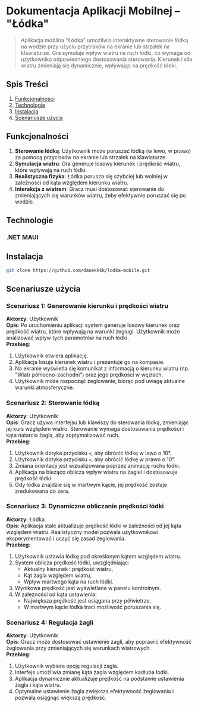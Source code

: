# Dokumentacja Aplikacji Mobilnej – "Łódka"

> Aplikacja mobilna "Łódka" umożliwia interaktywne sterowanie łódką na wodzie przy użyciu przycisków na ekranie lub strzałek na klawiaturze. Gra symuluje wpływ wiatru na ruch łódki, co wymaga od użytkownika odpowiedniego dostosowania sterowania. Kierunek i siła wiatru zmieniają się dynamicznie, wpływając na prędkość łódki.

## Spis Treści

1. [Funkcjonalności](#funkcjonalności)
2. [Technologie](#technologie)
3. [Instalacja](#instalacja)
4. [Scenariusze użycia](#scenariusze-użycia)

## Funkcjonalności

1. **Sterowanie łódką**: Użytkownik może poruszać łódką (w lewo, w prawo) za pomocą przycisków na ekranie lub strzałek na klawiaturze.
2. **Symulacja wiatru**: Gra generuje losowy kierunek i prędkość wiatru, które wpływają na ruch łódki.
3. **Realistyczna fizyka**: Łódka porusza się szybciej lub wolniej w zależności od kąta względem kierunku wiatru.
4. **Interakcja z wiatrem**: Gracz musi dostosować sterowanie do zmieniających się warunków wiatru, żeby efektywnie poruszać się po wodzie.

## Technologie

### .NET MAUI

## Instalacja

```bash
git clone https://github.com/danekkkk/lodka-mobile.git
```

## Scenariusze użycia

### Scenariusz 1: Generowanie kierunku i prędkości wiatru

**Aktorzy**: Użytkownik\
**Opis**: Po uruchomieniu aplikacji system generuje losowy kierunek oraz prędkość wiatru, które wpływają na warunki żeglugi. Użytkownik może analizować wpływ tych parametrów na ruch łódki.\
**Przebieg**:

1. Użytkownik otwiera aplikację.
2. Aplikacja losuje kierunek wiatru i prezentuje go na kompasie.
3. Na ekranie wyświetla się komunikat z informacją o kierunku wiatru (np. "Wiatr północno-zachodni") oraz jego prędkości w węzłach.
4. Użytkownik może rozpocząć żeglowanie, biorąc pod uwagę aktualne warunki atmosferyczne.

### Scenariusz 2: Sterowanie łódką

**Aktorzy**: Użytkownik\
**Opis**: Gracz używa interfejsu lub klawiszy do sterowania łódką, zmieniając jej kurs względem wiatru. Sterowanie wymaga dostosowania prędkości i kąta natarcia żagla, aby zoptymalizować ruch.\
**Przebieg**:

1. Użytkownik dotyka przycisku `<`, aby obrócić łódkę w lewo o 10°.
2. Użytkownik dotyka przycisku `>`, aby obrócić łódkę w prawo o 10°.
3. Zmiana orientacji jest wizualizowana poprzez animację ruchu łódki.
4. Aplikacja na bieżąco oblicza wpływ wiatru na żagiel i dostosowuje prędkość łódki.
5. Gdy łódka znajdzie się w martwym kącie, jej prędkość zostaje zredukowana do zera.

### Scenariusz 3: Dynamiczne obliczanie prędkości łódki

**Aktorzy**: Łódka\
**Opis**: Aplikacja stale aktualizuje prędkość łódki w zależności od jej kąta względem wiatru. Realistyczny model pozwala użytkownikowi eksperymentować i uczyć się zasad żeglowania.\
**Przebieg**:

1. Użytkownik ustawia łódkę pod określonym kątem względem wiatru.
2. System oblicza prędkość łódki, uwzględniając:
   - Aktualny kierunek i prędkość wiatru,
   - Kąt żagla względem wiatru,
   - Wpływ martwego kąta na ruch łódki.
3. Wynikowa prędkość jest wyświetlana w panelu kontrolnym.
4. W zależności od kąta ustawienia:
   - Największa prędkość jest osiągana przy półwietrze,
   - W martwym kącie łódka traci możliwość poruszania się.

### Scenariusz 4: Regulacja żagli

**Aktorzy**: Użytkownik\
**Opis**: Gracz może dostosować ustawienie żagli, aby poprawić efektywność żeglowania przy zmieniających się warunkach wiatrowych.\
**Przebieg**:

1. Użytkownik wybiera opcję regulacji żagla.
2. Interfejs umożliwia zmianę kąta żagla względem kadłuba łódki.
3. Aplikacja dynamicznie aktualizuje prędkość na podstawie ustawienia żagla i kąta wiatru.
4. Optymalne ustawienie żagla zwiększa efektywność żeglowania i pozwala osiągnąć większą prędkość.
